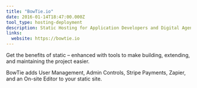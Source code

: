 ```yaml
---
title: "BowTie.io"
date: 2016-01-14T18:47:00.000Z
tool_type: hosting-deployment
description: Static Hosting for Application Developers and Digital Agencies
links:
  website: https://bowtie.io
---
```

Get the benefits of static – enhanced with tools to make building, extending, and maintaining the project easier.

BowTie adds User Management, Admin Controls, Stripe Payments, Zapier, and an On-site Editor to your static site.